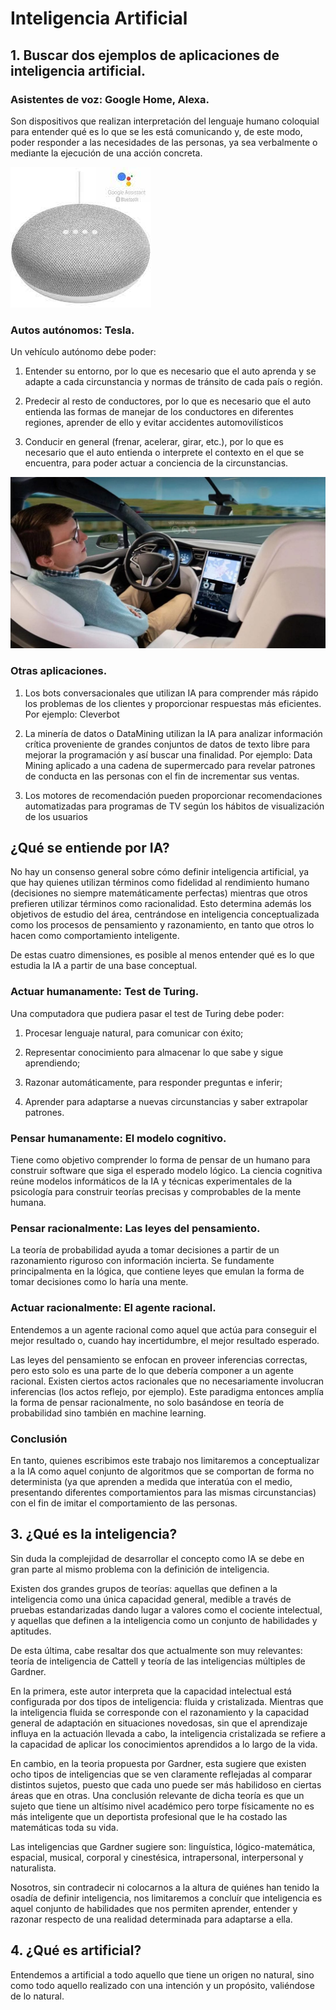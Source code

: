 # Inteligencia Artificial

## 1. Buscar dos ejemplos de aplicaciones de inteligencia artificial.

### Asistentes de voz: Google Home, Alexa.

Son dispositivos que realizan interpretación del lenguaje humano coloquial para entender qué es lo que se les está comunicando y, de este modo, poder responder a las necesidades de las personas, ya sea verbalmente o mediante la ejecución de una acción concreta.

![google_home](home.png?raw=true "Title")

### Autos autónomos: Tesla.

Un vehículo autónomo debe poder:

1. Entender su entorno, por lo que es necesario que el auto aprenda y se adapte a cada circunstancia y normas de tránsito de cada país o región.

2. Predecir al resto de conductores, por lo que es necesario que el auto entienda las formas de manejar de los conductores en diferentes regiones, aprender de ello y evitar accidentes automovilísticos

3. Conducir en general (frenar, acelerar, girar, etc.), por lo que es necesario que el auto entienda o interprete el contexto en el que se encuentra, para poder actuar a conciencia de la circunstancias.

![driving](drive.png?raw=true "Title")

### Otras aplicaciones.

1. Los bots conversacionales que utilizan IA para comprender más rápido los problemas de los clientes y proporcionar respuestas más eficientes. Por ejemplo: Cleverbot

2. La minería de datos o DataMining utilizan la IA para analizar información crítica proveniente de grandes conjuntos de datos de texto libre para mejorar la programación y así buscar una finalidad. Por ejemplo: Data Mining aplicado a una cadena de supermercado para revelar patrones de conducta en las personas con el fin de incrementar sus ventas.

3. Los motores de recomendación pueden proporcionar recomendaciones automatizadas para programas de TV según los hábitos de visualización de los usuarios

## ¿Qué se entiende por IA?

No hay un consenso general sobre cómo definir inteligencia artificial, ya que hay quienes utilizan términos como fidelidad al rendimiento humano (decisiones no siempre matemáticamente perfectas) mientras que otros prefieren utilizar términos como racionalidad. Esto determina además los objetivos de estudio del área, centrándose en inteligencia conceptualizada como los procesos de pensamiento y razonamiento, en tanto que otros lo hacen como comportamiento inteligente.

De estas cuatro dimensiones, es posible al menos entender qué es lo que estudia la IA a partir de una base conceptual.

### Actuar humanamente: Test de Turing.

Una computadora que pudiera pasar el test de Turing debe poder:

1. Procesar lenguaje natural, para comunicar con éxito;

2. Representar conocimiento para almacenar lo que sabe y sigue aprendiendo;

3. Razonar automáticamente, para responder preguntas e inferir;

4. Aprender para adaptarse a nuevas circunstancias y saber extrapolar patrones.

### Pensar humanamente: El modelo cognitivo.

Tiene como objetivo comprender lo forma de pensar de un humano para construir software que siga el esperado modelo lógico. La ciencia cognitiva reúne modelos informáticos de la IA y técnicas experimentales de la psicología para construir teorías precisas y comprobables de la mente humana.

### Pensar racionalmente: Las leyes del pensamiento.

La teoría de probabilidad ayuda a tomar decisiones a partir de un razonamiento riguroso con información incierta. Se fundamente principalmenta en la lógica, que contiene leyes que emulan la forma de tomar decisiones como lo haría una mente.

### Actuar racionalmente: El agente racional.

Entendemos a un agente racional como aquel que actúa para conseguir el mejor resultado o, cuando hay incertidumbre, el mejor resultado esperado.

Las leyes del pensamiento se enfocan en proveer inferencias correctas, pero esto solo es una parte de lo que debería componer a un agente racional. Existen ciertos actos racionales que no necesariamente involucran inferencias (los actos reflejo, por ejemplo). Este paradigma entonces amplía la forma de pensar racionalmente, no solo basándose en teoría de probabilidad sino también en machine learning.

### Conclusión

En tanto, quienes escribimos este trabajo nos limitaremos a conceptualizar a la IA como aquel conjunto de algoritmos que se comportan de forma no determinista (ya que aprenden a medida que interatúa con el medio, presentando diferentes comportamientos para las mismas circunstancias) con el fin de imitar el comportamiento de las personas.

## 3. ¿Qué es la inteligencia?

Sin duda la complejidad de desarrollar el concepto como IA se debe en gran parte al mismo problema con la definición de inteligencia.

Existen dos grandes grupos de teorías: aquellas que definen a la inteligencia como una única capacidad general, medible a través de pruebas estandarizadas dando lugar a valores como el cociente intelectual, y aquellas que definen a la inteligencia como un conjunto de habilidades y aptitudes.

De esta última, cabe resaltar dos que actualmente son muy relevantes: teoría de inteligencia de Cattell y teoría de las inteligencias múltiples de Gardner.

En la primera, este autor interpreta que la capacidad intelectual está configurada por dos tipos de inteligencia: fluida y cristalizada. Mientras que la inteligencia fluida se corresponde con el razonamiento y la capacidad general de adaptación en situaciones novedosas, sin que el aprendizaje influya en la actuación llevada a cabo, la inteligencia cristalizada se refiere a la capacidad de aplicar los conocimientos aprendidos a lo largo de la vida.

En cambio, en la teoria propuesta por Gardner, esta sugiere que existen ocho tipos de inteligencias que se ven claramente reflejadas al comparar distintos sujetos, puesto que cada uno puede ser más habilidoso en ciertas áreas que en otras. Una conclusión relevante de dicha teoría es que un sujeto que tiene un altísimo nivel académico pero torpe físicamente no es más inteligente que un deportista profesional que le ha costado las matemáticas toda su vida.

Las inteligencias que Gardner sugiere son: linguística, lógico-matemática, espacial, musical, corporal y cinestésica, intrapersonal, interpersonal y naturalista.

Nosotros, sin contradecir ni colocarnos a la altura de quiénes han tenido la osadía de definir inteligencia, nos limitaremos a concluír que inteligencia es aquel conjunto de habilidades que nos permiten aprender, entender y razonar respecto de una realidad determinada para adaptarse a ella.

## 4. ¿Qué es artificial?

Entendemos a artificial a todo aquello que tiene un origen no natural, sino como todo aquello realizado con una intención y un propósito, valiéndose de lo natural.
